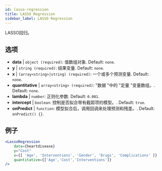 ```yaml
---
id: lasso-regression
title: LASSO Regression
sidebar_label: LASSO Regression
---
```


LASSO回归。

## 选项

* __data__ | `object (required)`: 值数组对象. Default: `none`.
* __y__ | `string (required)`: 结果变量. Default: `none`.
* __x__ | `(array<string>|string) (required)`: 一个或多个预测变量. Default: `none`.
* __quantitative__ | `array<string> (required)`: "数据 "中的 "定量 "变量数组。. Default: `none`.
* __lambda__ | `number`: 正则化参数. Default: `0.001`.
* __intercept__ | `boolean`: 控制是否拟合带有截距项的模型。. Default: `true`.
* __onPredict__ | `function`: 模型拟合后，调用回调来处理预测和残差。. Default: `onPredict() {}`.


## 例子

```jsx live
<LassoRegression
    data={heartdisease} 
    y="Cost"
    x={[ 'Age', 'Interventions', 'Gender', 'Drugs', 'Complications' ]}
    quantitative={['Age','Cost','Interventions']}
/>
```

